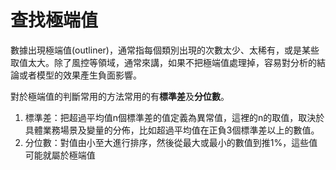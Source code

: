 # 查找極端值

數據出現極端值(outliner)，通常指每個類別出現的次數太少、太稀有，或是某些取值太大。除了風控等領域，通常來講，如果不把極端值處理掉，容易對分析的結論或者模型的效果產生負面影響。

對於極端值的判斷常用的方法常用的有**標準差**及**分位數**。

1. 標準差：把超過平均值n個標準差的值定義為異常值，這裡的n的取值，取決於具體業務場景及變量的分佈，比如超過平均值在正負3個標準差以上的數值。
2. 分位數：對值由小至大進行排序，然後從最大或最小的數值到推1%，這些值可能就屬於極端值

